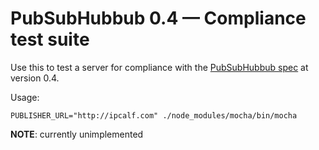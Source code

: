 # PubSubHubbub 0.4 — Compliance test suite

Use this to test a server for compliance with the [PubSubHubbub spec](https://superfeedr-misc.s3.amazonaws.com/pubsubhubbub-core-0.4.html) at version 0.4.


Usage:

    PUBLISHER_URL="http://ipcalf.com" ./node_modules/mocha/bin/mocha

**NOTE**: currently unimplemented